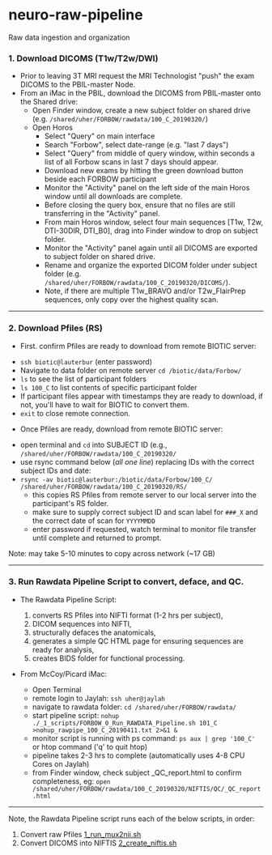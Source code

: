 # neuro-raw-pipeline
Raw data ingestion and organization

### 1. Download DICOMS (T1w/T2w/DWI)

- Prior to leaving 3T MRI request the MRI Technologist "push" the exam DICOMS to the PBIL-master Node. 
- From an iMac in the PBIL, download the DICOMS from PBIL-master onto the Shared drive:
  * Open Finder window, create a new subject folder on shared drive (e.g. `/shared/uher/FORBOW/rawdata/100_C_20190320/`)
  * Open Horos
    - Select "Query" on main interface
    - Search "Forbow", select date-range (e.g. "last 7 days")
    - Select "Query" from middle of query window, within seconds a list of all Forbow scans in last 7 days should appear.
    - Download new exams by hitting the green download button beside each FORBOW participant
    - Monitor the "Activity" panel on the left side of the main Horos window until all downloads are complete.
    - Before closing the query box, ensure that no files are still transferring in the "Activity" panel. 
    - From main Horos window, select four main sequences [T1w, T2w, DTI-30DIR, DTI_B0], drag into Finder window to drop on subject folder.
    - Monitor the "Activity" panel again until all DICOMS are exported to subject folder on shared drive.
    - Rename and organize the exported DICOM folder under subject folder (e.g. `/shared/uher/FORBOW/rawdata/100_C_20190320/DICOMS/`).
    - Note, if there are multiple T1w_BRAVO and/or T2w_FlairPrep sequences, only copy over the highest quality scan.

---

### 2. Download Pfiles (RS)

- First. confirm Pfiles are ready to download from remote BIOTIC server: 
* `ssh biotic@lauterbur` (enter password)
* Navigate to data folder on remote server `cd /biotic/data/Forbow/`
* `ls` to see the list of participant folders
* `ls 100_C` to list contents of specific participant folder
* If participant files appear with timestamps they are ready to download, if not, you'll have to wait for BIOTIC to convert them. 
* `exit` to close remote connection.

- Once Pfiles are ready, download from remote BIOTIC server:
* open terminal and `cd` into SUBJECT ID (e.g., `/shared/uher/FORBOW/rawdata/100_C_20190320/`
* use rsync command below (*all one line*) replacing IDs with the correct subject IDs and date:
* `rsync -av biotic@lauterbur:/biotic/data/Forbow/100_C/ /shared/uher/FORBOW/rawdata/100_C_20190320/RS/`
  * this copies RS Pfiles from remote server to our local server into the participant's RS folder.
  * make sure to supply correct subject ID and scan label for `###_X` and the correct date of scan for `YYYYMMDD`
  * enter password if requested, watch terminal to monitor file transfer until complete and returned to prompt.

Note: may take 5-10 minutes to copy across network (~17 GB)


---


### 3. Run Rawdata Pipeline Script to convert, deface, and QC.

- The Rawdata Pipeline Script:
  1. converts RS Pfiles into NIFTI format (1-2 hrs per subject),
  2. DICOM sequences into NIFTI,
  3. structurally defaces the anatomicals,
  4. generates a simple QC HTML page for ensuring sequences are ready for analysis, 
  5. creates BIDS folder for functional processing.

- From McCoy/Picard iMac:
  * Open Terminal
  * remote login to Jaylah: `ssh uher@jaylah`
  * navigate to rawdata folder: `cd /shared/uher/FORBOW/rawdata/`
  * start pipeline script: `nohup ./_1_scripts/FORBOW_0_Run_RAWDATA_Pipeline.sh 101_C  >nohup_rawpipe_100_C_20190411.txt 2>&1 &`
  * monitor script is running with ps command: `ps aux | grep '100_C'` or htop command ('q' to quit htop)
  * pipeline takes 2-3 hrs to complete (automatically uses 4-8 CPU Cores on Jaylah)
  * from Finder window, check subject _QC_report.html to confirm completeness, eg: `open /shared/uher/FORBOW/rawdata/100_C_20190320/NIFTIS/QC/_QC_report.html`


---
Note, the Rawdata Pipeline script runs each of the below scripts, in order:
  1. Convert raw Pfiles [1_run_mux2nii.sh](https://github.com/forbow-lab/neuro-raw-pipeline/wiki/GE-3T-EPI-Pfile-Conversion-\(mux2nii\))
  2. Convert DICOMS into NIFTIS [2_create_niftis.sh](https://github.com/forbow-lab/neuro-raw-pipeline/wiki/DICOM-to-NIFTI-Conversion)
